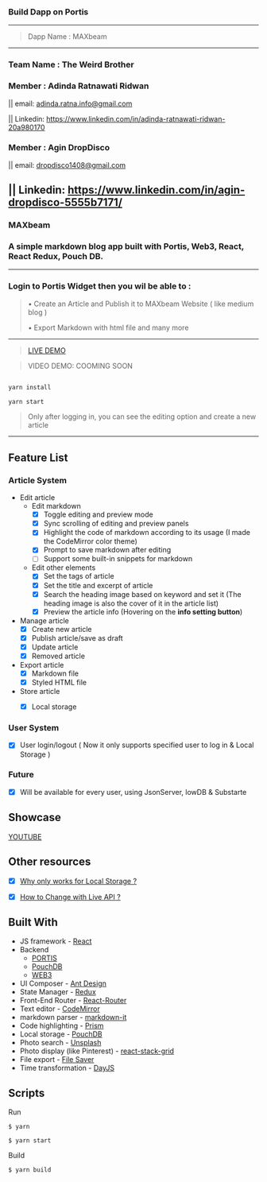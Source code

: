 
### Build Dapp on Portis
---

> Dapp Name : MAXbeam
---

### Team Name : The Weird Brother

### Member : Adinda Ratnawati Ridwan 

|| email: adinda.ratna.info@gmail.com 

|| Linkedin: https://www.linkedin.com/in/adinda-ratnawati-ridwan-20a980170

### Member : Agin DropDisco 

|| email: dropdisco1408@gmail.com 

|| Linkedin: https://www.linkedin.com/in/agin-dropdisco-5555b7171/
---

>

> 

### MAXbeam

### A simple markdown blog app built with Portis, Web3, React, React Redux, Pouch DB.
---


### Login to Portis Widget then you wil be able to :

> • Create an Article and Publish it to MAXbeam Website ( like medium blog ) 
> 
> • Export Markdown with html file and many more 

---


> [LIVE DEMO](https://maxbeam-portis.web.ap)

> VIDEO DEMO: COOMING SOON

```jsx

yarn install

yarn start
```

> Only after logging in, you can see the editing option and create a new article

---


## Feature List

### Article System

- Edit article
  - Edit markdown
    - [x] Toggle editing and preview mode
    - [x] Sync scrolling of editing and preview panels
    - [x] Highlight the code of markdown according to its usage (I made the CodeMirror color theme)
    - [x] Prompt to save markdown after editing
    - [ ] Support some built-in snippets for markdown
  - Edit other elements
    - [x] Set the tags of article
    - [x] Set the title and excerpt of article
    - [x] Search the heading image based on keyword and set it (The heading image is also the cover of it in the article list)
    - [x] Preview the article info (Hovering on the **info setting button**)
- Manage article
  - [x] Create new article
  - [x] Publish article/save as draft
  - [x] Update article
  - [x] Removed article
- Export article
  - [x] Markdown file
  - [x] Styled HTML file
- Store article
  - [x] Local storage


### User System

- [x] User login/logout ( Now it only supports specified user to log in & Local Storage )

### Future

- [x] Will be available for every user, using JsonServer, lowDB & Substarte


## Showcase 

[YOUTUBE](#)


## Other resources

- [x] [Why only works for Local Storage ?](#)

- [x] [How to Change with Live API ?](#)

## Built With

- JS framework - [React](https://github.com/facebook/react/)
- Backend
   - [PORTIS](https://apps.portis.io/)
   - [PouchDB](https://github.com/facebook/react/)
   - [WEB3](https://github.com/facebook/react/)
- UI Composer - [Ant Design](https://github.com/ant-design/ant-design/)
- State Manager - [Redux](https://github.com/reactjs/redux/)
- Front-End Router - [React-Router](https://github.com/ReactTraining/react-router)
- Text editor - [CodeMirror](https://github.com/codemirror/CodeMirror/)
- markdown parser - [markdown-it](https://github.com/markdown-it/markdown-it/)
- Code highlighting - [Prism](https://github.com/PrismJS/prism/)
- Local storage - [PouchDB](https://github.com/pouchdb/pouchdb/)
- Photo search - [Unsplash](https://github.com/unsplash/unsplash-js)
- Photo display (like Pinterest) - [react-stack-grid](https://github.com/tsuyoshiwada/react-stack-grid)
- File export - [File Saver](https://github.com/eligrey/FileSaver.js/)
- Time transformation - [DayJS](https://github.com/iamkun/dayjs)

## Scripts

Run

```
$ yarn 

$ yarn start
```

Build

```
$ yarn build
```

